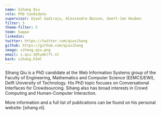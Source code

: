 ```yaml
---
name: Sihang Qiu
role: PhD Candidate
supervisor: Ujwal Gadiraju, Alessandro Bozzon, Geert-Jan Houben
filter: 5
theme-filter: 5
team: kappa
linkedin: 
twitter: https://twitter.com/qiusihang
github: https://github.com/qiusihang
image: sihang.qiu.png
email: s.qiu-1@tudelft.nl
back: sihang.html
---
```


Sihang Qiu is a PhD candidate at the Web Information Systems group of the Faculty of Engineering, Mathematics and Computer Science (EEMCS/EWI), Delft University of Technology. His PhD topic focuses on Conversational Interfaces for Crowdsourcing. Sihang also has broad interests in Crowd Computing and Human-Computer Interaction.

More information and a full list of publications can be found on his personal website: [sihang.nl].

